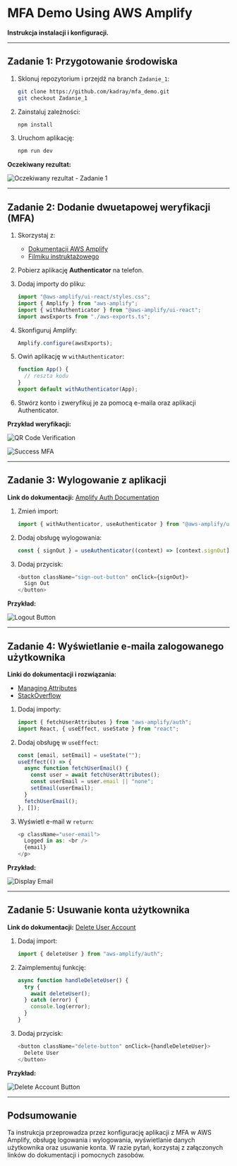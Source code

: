 # MFA Demo Using AWS Amplify

**Instrukcja instalacji i konfiguracji.**

---

## Zadanie 1: Przygotowanie środowiska

1. Sklonuj repozytorium i przejdź na branch `Zadanie_1`:
    ```bash
    git clone https://github.com/kadray/mfa_demo.git
    git checkout Zadanie_1
    ```

2. Zainstaluj zależności:
    ```bash
    npm install
    ```

3. Uruchom aplikację:
    ```bash
    npm run dev
    ```

**Oczekiwany rezultat:**

![Oczekiwany rezultat - Zadanie 1](https://github.com/user-attachments/assets/56978ed1-f284-48fd-a3b8-f16514f256d0)

---

## Zadanie 2: Dodanie dwuetapowej weryfikacji (MFA)

1. Skorzystaj z:
   - [Dokumentacji AWS Amplify](https://docs.amplify.aws/gen1/react/start/getting-started/auth/)
   - [Filmiku instruktażowego](https://www.youtube.com/watch?v=hQEsl93I5nE&t=153s)

2. Pobierz aplikację **Authenticator** na telefon.

3. Dodaj importy do pliku:
    ```javascript
    import "@aws-amplify/ui-react/styles.css";
    import { Amplify } from "aws-amplify";
    import { withAuthenticator } from "@aws-amplify/ui-react";
    import awsExports from "./aws-exports.ts";
    ```

4. Skonfiguruj Amplify:
    ```javascript
    Amplify.configure(awsExports);
    ```

5. Owiń aplikację w `withAuthenticator`:
    ```javascript
    function App() {
      // reszta kodu
    }
    export default withAuthenticator(App);
    ```

6. Stwórz konto i zweryfikuj je za pomocą e-maila oraz aplikacji Authenticator.

**Przykład weryfikacji:**

![QR Code Verification](https://github.com/user-attachments/assets/dd6103f8-3fd2-47cb-ade3-b5e8b26cfc9d)

![Success MFA](https://github.com/user-attachments/assets/4e695800-aac6-4a67-990e-a8c9c92ba227)

---

## Zadanie 3: Wylogowanie z aplikacji

**Link do dokumentacji:** [Amplify Auth Documentation](https://docs.amplify.aws/gen1/react/start/getting-started/auth/)

1. Zmień import:
    ```javascript
    import { withAuthenticator, useAuthenticator } from "@aws-amplify/ui-react";
    ```

2. Dodaj obsługę wylogowania:
    ```javascript
    const { signOut } = useAuthenticator((context) => [context.signOut]);
    ```

3. Dodaj przycisk:
    ```javascript
    <button className="sign-out-button" onClick={signOut}>
      Sign Out
    </button>
    ```

**Przykład:**

![Logout Button](https://github.com/user-attachments/assets/942bd0a3-fa9b-47ec-9e6f-9a34b4805fb1)

---

## Zadanie 4: Wyświetlanie e-maila zalogowanego użytkownika

**Linki do dokumentacji i rozwiązania:**
- [Managing Attributes](https://docs.amplify.aws/gen1/flutter/build-a-backend/auth/managing-attributes/)
- [StackOverflow](https://stackoverflow.com/questions/78031313/how-to-get-and-display-name-and-email-from-fetchuserattributes-in-basic-aws-am)

1. Dodaj importy:
    ```javascript
    import { fetchUserAttributes } from "aws-amplify/auth";
    import React, { useEffect, useState } from "react";
    ```

2. Dodaj obsługę w `useEffect`:
    ```javascript
    const [email, setEmail] = useState("");
    useEffect(() => {
      async function fetchUserEmail() {
        const user = await fetchUserAttributes();
        const userEmail = user.email || "none";
        setEmail(userEmail);
      }
      fetchUserEmail();
    }, []);
    ```

3. Wyświetl e-mail w `return`:
    ```javascript
    <p className="user-email">
      Logged in as: <br />
      {email}
    </p>
    ```

**Przykład:**

![Display Email](https://github.com/user-attachments/assets/00d9800d-d93e-46a5-a921-e0905ae657a8)

---

## Zadanie 5: Usuwanie konta użytkownika

**Link do dokumentacji:** [Delete User Account](https://docs.amplify.aws/gen1/react/build-a-backend/auth/delete-user-account/)

1. Dodaj import:
    ```javascript
    import { deleteUser } from "aws-amplify/auth";
    ```

2. Zaimplementuj funkcję:
    ```javascript
    async function handleDeleteUser() {
      try {
        await deleteUser();
      } catch (error) {
        console.log(error);
      }
    }
    ```

3. Dodaj przycisk:
    ```javascript
    <button className="delete-button" onClick={handleDeleteUser}>
      Delete User
    </button>
    ```

**Przykład:**

![Delete Account Button](https://github.com/user-attachments/assets/c49c0b44-6e05-4b06-a4e3-5386a1e06f3f)

---

## Podsumowanie

Ta instrukcja przeprowadza przez konfigurację aplikacji z MFA w AWS Amplify, obsługę logowania i wylogowania, wyświetlanie danych użytkownika oraz usuwanie konta. W razie pytań, korzystaj z załączonych linków do dokumentacji i pomocnych zasobów.
